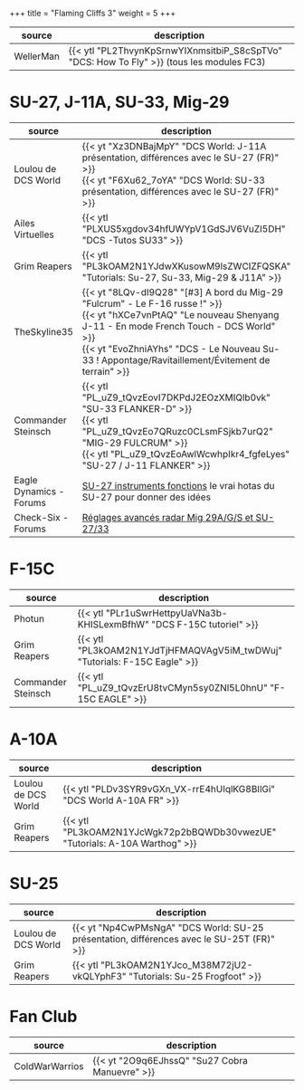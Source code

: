 +++
title = "Flaming Cliffs 3"
weight = 5
+++

source              | description
------------------- | -----------
WellerMan           | {{< ytl "PL2ThvynKpSrnwYIXnmsitbiP_S8cSpTVo" "DCS: How To Fly" >}} (tous les modules FC3)

# SU-27, J-11A, SU-33, Mig-29
source              | description
------------------- | -----------
Loulou de DCS World | {{< yt "Xz3DNBajMpY" "DCS World: J-11A présentation, différences avec le SU-27 (FR)" >}}<br /> {{< yt "F6Xu62_7oYA" "DCS World: SU-33 présentation, différences avec le SU-27 (FR)" >}}
Ailes Virtuelles    | {{< ytl "PLXUS5xgdov34hfUWYpV1GdSJV6VuZI5DH" "DCS -Tutos SU33" >}}
Grim Reapers        | {{< ytl "PL3kOAM2N1YJdwXKusowM9lsZWCIZFQSKA" "Tutorials: Su-27, Su-33, Mig-29 & J11A" >}}
TheSkyline35        | {{< yt "8LQv-dI9Q28" "[#3] A bord du Mig-29 "Fulcrum" - Le F-16 russe !" >}}<br /> {{< yt "hXCe7vnPtAQ" "Le nouveau Shenyang J-11 - En mode French Touch - DCS World" >}}<br /> {{< yt "EvoZhniAYhs" "DCS - Le Nouveau Su-33 ! Appontage/Ravitaillement/Évitement de terrain" >}}
Commander Steinsch  | {{< ytl "PL_uZ9_tQvzEovI7DKPdJ2EOzXMIQlb0vk" "SU-33 FLANKER-D" >}}<br /> {{< ytl "PL_uZ9_tQvzEo7QRuzc0CLsmFSjkb7urQ2" "MIG-29 FULCRUM" >}}<br /> {{< ytl "PL_uZ9_tQvzEoAwlWcwhpIkr4_fgfeLyes" "SU-27 / J-11 FLANKER" >}}
Eagle Dynamics - Forums | [SU-27 instruments fonctions](https://forums.eagle.ru/showthread.php?t=120007&page=2) le vrai hotas du SU-27 pour donner des idées
Check-Six - Forums | [Réglages avancés radar Mig 29A/G/S et SU-27/33](http://www.checksix-forums.com/viewtopic.php?t=200347)

# F-15C
source              | description
------------------- | -----------
Photun              | {{< ytl "PLr1uSwrHettpyUaVNa3b-KHISLexmBfhW" "DCS F-15C tutoriel" >}}
Grim Reapers        | {{< ytl "PL3kOAM2N1YJdTjHFMAQVAgV5iM_twDWuj" "Tutorials: F-15C Eagle" >}}
Commander Steinsch  | {{< ytl "PL_uZ9_tQvzErU8tvCMyn5sy0ZNl5L0hnU" "F-15C EAGLE" >}}

# A-10A
source              | description
------------------- | -----------
Loulou de DCS World | {{< ytl "PLDv3SYR9vGXn_VX-rrE4hUIqlKG8BIlGi" "DCS World A-10A FR" >}}
Grim Reapers        | {{< ytl "PL3kOAM2N1YJcWgk72p2bBQWDb30vwezUE" "Tutorials: A-10A Warthog" >}}

# SU-25
source              | description
------------------- | -----------
Loulou de DCS World | {{< yt "Np4CwPMsNgA" "DCS World: SU-25 présentation, différences avec le SU-25T (FR)" >}}
Grim Reapers | {{< ytl "PL3kOAM2N1YJco_M38M72jU2-vkQLYphF3" "Tutorials: Su-25 Frogfoot" >}}


# Fan Club
source              | description
------------------- | -----------
ColdWarWarrios      | {{< yt "2O9q6EJhssQ" "Su27 Cobra Manuevre" >}}
